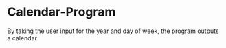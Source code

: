 # Calendar-Program
By taking the user input for the year and day of week, the program outputs a calendar
